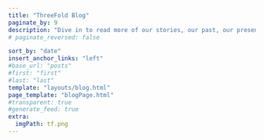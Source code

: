 ```yaml
---
title: "ThreeFold Blog"
paginate_by: 9
description: "Dive in to read more of our stories, our past, our present, and our future. We envision a global, community-driven network of interconnected servers and nodes—the grid—that democratizes computing power and storage."
# paginate_reversed: false

sort_by: "date"
insert_anchor_links: "left"
#base_url: "posts"
#first: "first"
#last: "last"
template: "layouts/blog.html"
page_template: "blogPage.html"
#transparent: true
#generate_feed: true
extra:
  imgPath: tf.png
---
```

